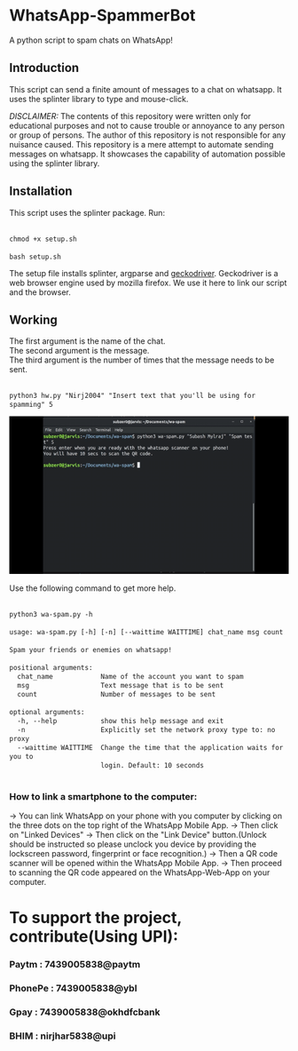 # WhatsApp-SpammerBot
A python script to spam chats on WhatsApp!

## Introduction
This script can send a finite amount of messages to a chat on whatsapp. It uses the splinter library to type and mouse-click. 







*DISCLAIMER:* The contents of this repository were written only for educational purposes and not to cause trouble or annoyance to any person or group of persons.
The author of this repository is not responsible for any nuisance caused. This repository is a mere attempt to automate sending messages on whatsapp. It showcases the capability of automation possible using the splinter library.

## Installation

This script uses the splinter package. Run:
```

chmod +x setup.sh

bash setup.sh

```
The setup file installs splinter, argparse and [geckodriver](https://github.com/mozilla/geckodriver). Geckodriver is a web browser engine used by mozilla firefox. We use it here to link our script and the browser.

## Working

The first argument is the name of the chat.<br>
The second argument is the message.<br>
The third argument is the number of times that the message needs to be sent.<br>
```

python3 hw.py "Nirj2004" "Insert text that you'll be using for spamming" 5

```

![Example](example.gif)

Use the following command to get more help.
```

python3 wa-spam.py -h

usage: wa-spam.py [-h] [-n] [--waittime WAITTIME] chat_name msg count

Spam your friends or enemies on whatsapp!

positional arguments:
  chat_name            Name of the account you want to spam
  msg                  Text message that is to be sent
  count                Number of messages to be sent

optional arguments:
  -h, --help           show this help message and exit
  -n                   Explicitly set the network proxy type to: no proxy
  --waittime WAITTIME  Change the time that the application waits for you to
                       login. Default: 10 seconds
                       
```

### How to link a smartphone to the computer:
-> You can link WhatsApp on your phone with you computer by clicking on the three dots on the top right of the WhatsApp Mobile App.
-> Then click on "Linked Devices"
-> Then click on the "Link Device" button.(Unlock should be instructed so please unclock you device by providing the lockscreen password, fingerprint or face recognition.)
-> Then a QR code scanner will be opened within the WhatsApp Mobile App.
-> Then proceed to scanning the QR code appeared on the WhatsApp-Web-App on your computer.

# To support the project, contribute(Using UPI):
### Paytm : 7439005838@paytm
### PhonePe : 7439005838@ybl
### Gpay : 7439005838@okhdfcbank
### BHIM : nirjhar5838@upi
